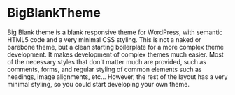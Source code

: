 BigBlankTheme
=============

Big Blank theme is a blank responsive theme for WordPress, with semantic HTML5 code and a very minimal CSS styling. This is not a naked or barebone theme, but a clean starting boilerplate for a more complex theme development. It makes development of complex themes much easier. Most of the necessary styles that don't matter much are provided, such as comments, forms, and regular styling of common elements such as headings, image alignments, etc... However, the rest of the layout has a very minimal styling, so you could start developing your own theme.
